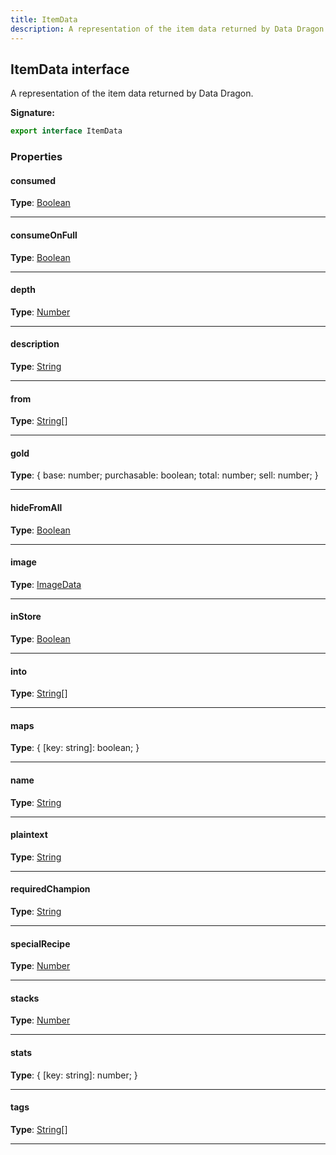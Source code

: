 ```yaml
---
title: ItemData
description: A representation of the item data returned by Data Dragon.
---
```


## ItemData interface

A representation of the item data returned by Data Dragon.

**Signature:**

```ts
export interface ItemData 
```

### Properties

#### consumed



**Type**: [Boolean](https://developer.mozilla.org/en-US/docs/Web/JavaScript/Reference/Global_Objects/Boolean)

---

#### consumeOnFull



**Type**: [Boolean](https://developer.mozilla.org/en-US/docs/Web/JavaScript/Reference/Global_Objects/Boolean)

---

#### depth



**Type**: [Number](https://developer.mozilla.org/en-US/docs/Web/JavaScript/Reference/Global_Objects/Number)

---

#### description



**Type**: [String](https://developer.mozilla.org/en-US/docs/Web/JavaScript/Reference/Global_Objects/String)

---

#### from



**Type**: [String](https://developer.mozilla.org/en-US/docs/Web/JavaScript/Reference/Global_Objects/String)[]

---

#### gold



**Type**: {         base: number;         purchasable: boolean;         total: number;         sell: number;     }

---

#### hideFromAll



**Type**: [Boolean](https://developer.mozilla.org/en-US/docs/Web/JavaScript/Reference/Global_Objects/Boolean)

---

#### image



**Type**: [ImageData](/shieldbow/api/ImageData.md)

---

#### inStore



**Type**: [Boolean](https://developer.mozilla.org/en-US/docs/Web/JavaScript/Reference/Global_Objects/Boolean)

---

#### into



**Type**: [String](https://developer.mozilla.org/en-US/docs/Web/JavaScript/Reference/Global_Objects/String)[]

---

#### maps



**Type**: {         [key: string]: boolean;     }

---

#### name



**Type**: [String](https://developer.mozilla.org/en-US/docs/Web/JavaScript/Reference/Global_Objects/String)

---

#### plaintext



**Type**: [String](https://developer.mozilla.org/en-US/docs/Web/JavaScript/Reference/Global_Objects/String)

---

#### requiredChampion



**Type**: [String](https://developer.mozilla.org/en-US/docs/Web/JavaScript/Reference/Global_Objects/String)

---

#### specialRecipe



**Type**: [Number](https://developer.mozilla.org/en-US/docs/Web/JavaScript/Reference/Global_Objects/Number)

---

#### stacks



**Type**: [Number](https://developer.mozilla.org/en-US/docs/Web/JavaScript/Reference/Global_Objects/Number)

---

#### stats



**Type**: {         [key: string]: number;     }

---

#### tags



**Type**: [String](https://developer.mozilla.org/en-US/docs/Web/JavaScript/Reference/Global_Objects/String)[]

---

